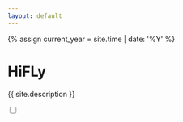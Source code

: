 ```yaml
---
layout: default
---
```



{% assign current_year = site.time | date: '%Y' %}

HiFLy
===
{{ site.description }}

<div class="checkbox">
    <label>
        <input id="at_home" type="checkbox" onclick="get_tmp_data()">
    </label>
</div>
<div id="xhf_home_tmp" style="height: 400px"> </div>

<script type="text/javascript" src="http://echarts.baidu.com/gallery/vendors/echarts/echarts.min.js"></script>
<script type="text/javascript" src="http://echarts.baidu.com/gallery/vendors/echarts-gl/echarts-gl.min.js"></script>
<script type="text/javascript" src="http://echarts.baidu.com/gallery/vendors/echarts-stat/ecStat.min.js"></script>
<script type="text/javascript" src="http://echarts.baidu.com/gallery/vendors/echarts/extension/dataTool.min.js"></script>

<script type="text/javascript">
    var ajax = null;
    var myChart = echarts.init(document.getElementById('xhf_home_tmp'));


    function show_my_chart(data, textStatus) {
        data = data["data"];
        var kt = [];
        var ws1 = [];
        var ws2 = [];
        for (var i = 0; i < data.length; i++) {
            if (data[i]["did"] == "28FFE1826017344") {
                kt.push(data[i]);
            }
            if (data[i]["did"] == "28FFA83CB416399") {
                ws1.push(data[i]);
            }
            if (data[i]["did"] == "28FFE99E017476") {
                ws2.push(data[i]);
            }
        }

        option = {
            title: {
                text: '家里温度'
            },
            tooltip: {
                trigger: 'axis'
            },
            xAxis: {
                data: kt.map(function (item) {
                    return item["created"];
                }),
                axisLabel: {
                    formatter: function (value, index) {
                        // 格式化成月/日，只在第一个刻度显示年份
                        var date = new Date(value);
                        var texts = [(date.getMonth() + 1), date.getDate()];
                        if (index === 0) {
                            texts.unshift(date.getFullYear());
                        }
                        //return texts.join('-');
                        return texts.join('-') + " " + date.getHours() + ":" + date.getMinutes();
                    }
                }
            },
            yAxis: {
                type: 'value',
                axisLabel: {
                    formatter: '{value}℃'
                },
                min: 10,
                splitLine: {
                    show: true
                }
            },
            graphic:[{
                type: 'group',
                rotation: Math.PI / 4,
                bounding: 'raw',
                right: 160,
                bottom: 130,
                z: 100,
                children: [
                    {
                        type: 'text',
                        left: 'center',
                        top: 'center',
                        z: 100,
                        style: {
                            fill: '#fff',
                            text: '家  里  温  度',
                            font: 'bold 22px Microsoft YaHei'
                        }
                    },
                    {
                        type: 'polygon',
                        //invisible: true,
                        shape: {
                            points: [[-80, 20], [-120, -20], [125, -20], [85, 20]]
                        },
                        style: {
                            fill: 'rgba(0,0,0,0.3)'//,
                            //text: '家  里  温  度',
                            //font: 'bold 30px Microsoft YaHei'
                        }
                    }
                ]
            }],
            toolbox: {
                feature: {
                    dataZoom: {
                        yAxisIndex: 'none'
                    },
                    restore: {},
                    saveAsImage: {}
                }
            },
            dataZoom: [{
                startValue: kt[kt.length-50]["created"]
            }, {
                type: 'inside'
            }],
            visualMap: {
                bottom: 70,
                left: 100,
                pieces: [{
                    lte: 0,
                    color: '#0080FF'
                },{
                    gt: 0,
                    lte: 18,
                    color: '#0000FF'
                },{
                    gt: 18,
                    lte: 26,
                    color: '#65CC66'
                }, {
                    gt: 26,
                    color: '#CC0033'
                }],
                outOfRange: {
                    color: '#999'
                }
            },
            series: [{
                name: '客厅温度',
                type: 'line',
                data: kt.map(function (item) {
                    return item["value"].toFixed(2);
                }),
                smooth: true,
                markLine: {
                    silent: true,
                    data: [{
                        yAxis: 50
                    }, {
                        yAxis: 100
                    }, {
                        yAxis: 150
                    }, {
                        yAxis: 200
                    }, {
                        yAxis: 300
                    }]
                }
            },{
                name: '主卧温度',
                type: 'line',
                data: ws1.map(function (item) {
                    return item["value"].toFixed(2);
                }),
                smooth: true,
                markLine: {
                    silent: true,
                    data: [{
                        yAxis: 50
                    }, {
                        yAxis: 100
                    }, {
                        yAxis: 150
                    }, {
                        yAxis: 200
                    }, {
                        yAxis: 300
                    }]
                }
            },{
                name: '次卧温度',
                type: 'line',
                data: ws2.map(function (item) {
                    return item["value"].toFixed(2);
                }),
                smooth: true,
                markLine: {
                    silent: true,
                    data: [{
                        yAxis: 50
                    }, {
                        yAxis: 100
                    }, {
                        yAxis: 150
                    }, {
                        yAxis: 200
                    }, {
                        yAxis: 300
                    }]
                }
            }]
        };

        if (option && typeof option === "object") {
            myChart.setOption(option);
        }
    }

    function get_tmp_data() {
        if (ajax) {
            ajax.abort();
        }
        var murl = "{{ site.data.xhfeng.flyhome }}";
        if($('#at_home').prop("checked"))
        {
            murl = "{{ site.data.xhfeng.flyhome1 }}";
        }

        ajax = $.ajax({
            type: "GET",
            url: murl,
            //crossDomain: true,
            data: {},
            dataType: "json",
            success: show_my_chart,
           error: function (xhr, status, errMsg) {
           }
        });
    }
    var t1 = window.setInterval(get_tmp_data, 10*1000);
</script>


